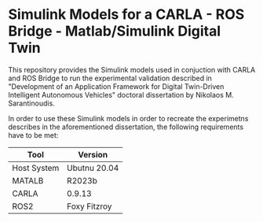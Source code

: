# Simulink Models for a CARLA - ROS Bridge - Matlab/Simulink Digital Twin

This repository provides the Simulink models used in conjuction with CARLA 
and ROS Bridge to run the experimental validation described in 
"Development of an Application Framework for Digital Twin-Driven Intelligent Autonomous Vehicles" 
doctoral dissertation by Nikolaos M. Sarantinoudis. 

In order to use these Simulink models in order to recreate the experimetns describes in the 
aforementioned dissertation, the following requirements have to be met: 

| Tool   | Version |
| ------------- | ------------- |
| Host System  | Ubutnu 20.04 |
| MATALB | R2023b  |
| CARLA  | 0.9.13  |
| ROS2  | Foxy Fitzroy  |
